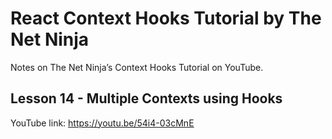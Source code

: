 # React Context Hooks Tutorial by The Net Ninja

Notes on The Net Ninja’s Context Hooks Tutorial on YouTube.

## Lesson 14 - Multiple Contexts using Hooks

YouTube link: https://youtu.be/54i4-03cMnE